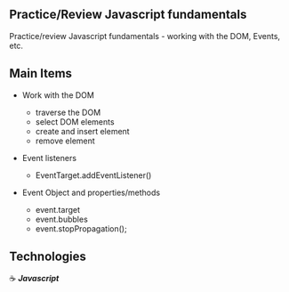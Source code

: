 ## Practice/Review Javascript fundamentals

Practice/review Javascript fundamentals - working with the DOM, Events, etc.

## Main Items

- Work with the DOM

  - traverse the DOM
  - select DOM elements
  - create and insert element
  - remove element

- Event listeners

  - Event​Target​.add​Event​Listener()

- Event Object and properties/methods
  - event.target
  - event.bubbles
  - event.stopPropagation();

## Technologies

:coffee: **_Javascript_**
